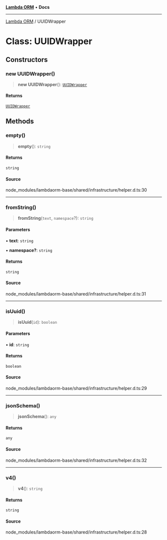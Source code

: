[**Lambda ORM**](../README.md) • **Docs**

***

[Lambda ORM](../README.md) / UUIDWrapper

# Class: UUIDWrapper

## Constructors

### new UUIDWrapper()

> **new UUIDWrapper**(): [`UUIDWrapper`](UUIDWrapper.md)

#### Returns

[`UUIDWrapper`](UUIDWrapper.md)

## Methods

### empty()

> **empty**(): `string`

#### Returns

`string`

#### Source

node\_modules/lambdaorm-base/shared/infrastructure/helper.d.ts:30

***

### fromString()

> **fromString**(`text`, `namespace`?): `string`

#### Parameters

• **text**: `string`

• **namespace?**: `string`

#### Returns

`string`

#### Source

node\_modules/lambdaorm-base/shared/infrastructure/helper.d.ts:31

***

### isUuid()

> **isUuid**(`id`): `boolean`

#### Parameters

• **id**: `string`

#### Returns

`boolean`

#### Source

node\_modules/lambdaorm-base/shared/infrastructure/helper.d.ts:29

***

### jsonSchema()

> **jsonSchema**(): `any`

#### Returns

`any`

#### Source

node\_modules/lambdaorm-base/shared/infrastructure/helper.d.ts:32

***

### v4()

> **v4**(): `string`

#### Returns

`string`

#### Source

node\_modules/lambdaorm-base/shared/infrastructure/helper.d.ts:28
